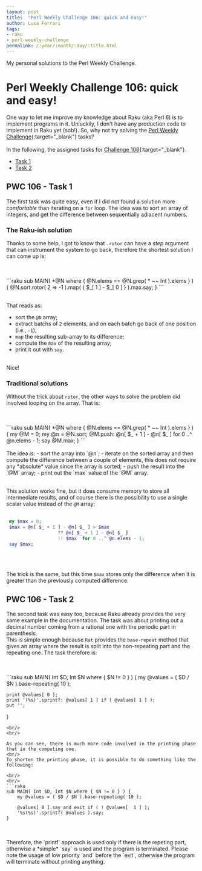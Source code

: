 ```yaml
---
layout: post
title:  "Perl Weekly Challenge 106: quick and easy!"
author: Luca Ferrari
tags:
- raku
- perl-weekly-challenge
permalink: /:year/:month/:day/:title.html
---
```

My personal solutions to the Perl Weekly Challenge.

# Perl Weekly Challenge 106: quick and easy!

One way to let me improve my knowledge about Raku (aka Perl 6) is to implement programs in it.
Unluckily, I don't have any production code to implement in Raku yet (sob!).
So, why not try solving the [Perl Weekly Challenge](https://perlweeklychallenge.org/){:target="_blank"} tasks?
<br/>
<br/>
In the following, the assigned tasks for [Challenge 106](https://perlweeklychallenge.org/blog/perl-weekly-challenge-106/){:target="_blank"}.
<br/>
- [Task 1](#task1)
- [Task 2](#task2)





<a name="task1"></a>
## PWC 106 - Task 1

The first task was quite easy, even if I did not found a solution more *comfortable* than iterating on a `for` loop. The idea was to sort an array of integers, and get the difference between sequentially adiacent numbers.


### The Raku-ish solution

Thanks to some help, I got to know that `.rotor` can have a *step* argument that can instrument the system to go back, therefore the shortest solution I can come up is:

<br/>
<br/>
```raku
sub MAIN( *@N where { @N.elems == @N.grep( * ~~ Int ).elems } ) {
   @N.sort.rotor( 2 => -1 ).map( { $_[ 1 ] - $_[ 0 ] } ).max.say;
}
```
<br/>
<br/>

That reads as:
- sort the `@N` array;
- extract batchs of `2` elements, and on each batch go back of one position (i.e., `-1`);
- `map` the resulting sub-array to its difference;
- compute the `max` of the resulting array;
- print it out with `say`.
<br/>
Nice!


### Traditional solutions

Without the trick about `rotor`, the other ways to solve the problem did involved looping on the array.
That is:

<br/>
<br/>
```raku
sub MAIN( *@N where { @N.elems == @N.grep( * ~~ Int ).elems } ) {
    my @M = 0;
    my @n = @N.sort;
    @M.push: @n[ $_ + 1 ] - @n[ $_ ]  for 0 ..^ @n.elems - 1;
    say @M.max;
}
```
<br/>
<br/>
The idea is:
- sort the array into `@n`;
- iterate on the sorted array and then compute the difference between a couple of elements, this does not require any *absolute* value since the array is sorted;
- push the result into the `@M` array;
- print out the `max` value of the `@M` array.
<br/>
<br/>

This solution works fine, but it does consume memory to store all intermediate results, and of course there is the possibility to use a single scalar value instead of the `@M` array:
<br/>
<br/>
```raku
 my $max = 0;
 $max = @n[ $_ + 1 ] - @n[ $_ ] > $max
                   ?? @n[ $_ + 1 ] - @n[ $_ ]
                   !! $max  for 0 ..^ @n.elems - 1;
 say $max;
```
<br/>
<br/>

The trick is the same, but this time `$max` stores only the difference when it is greater than the previously computed difference.



<a name="task2"></a>
## PWC 106 - Task 2

The second task was easy too, because Raku already provides the very same example in the documentation. The task was about printing out a decimal number coming from a rational one with the periodic part in parenthesis.
<br/>
This is simple enough because `Rat` provides the `base-repeat` method that gives an array where the result is split into the non-repeating part and the repeating one.
The task therefore is:

<br/>
<br/>
```raku
sub MAIN( Int $D, Int $N where { $N != 0 } ) {
    my @values = ( $D / $N ).base-repeating( 10 );

    print @values[ 0 ];
    print '(%s)'.sprintf: @values[ 1 ] if ( @values[ 1 ] );
    put '';
}
```
<br/>
<br/>

As you can see, there is much more code involved in the printing phase that in the computing one.
<br/>
To shorten the printing phase, it is possible to do something like the following:

<br/>
<br/>
```raku
sub MAIN( Int $D, Int $N where { $N != 0 } ) {
    my @values = ( $D / $N ).base-repeating( 10 );

    @values[ 0 ].say and exit if ( ! @values[  1 ] );
    '%s(%s)'.sprintf( @values ).say;
}
```
<br/>
<br/>
Therefore, the `printf` approach is used only if there is the repeting part, otherwise a *simple* `say` is used and the program is terminated. Please note the usage of low priority `and` before the `exit`, otherwise the program will terminate without printing anything.



